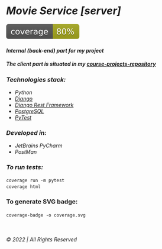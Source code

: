 # _Movie Service [server]_

![coverage](./movies/coverage.svg)
#### _Internal (back-end) part for my project_    
##### The client part is situated in my [course-projects-repository](https://github.com/user-of-github/BSUIR_course-projects/tree/master/2%20year%20-%20Movie%20Ticket%20Sales%20Service/client)  

### _Technologies stack:_

* _Python_
* _[Django](https://www.djangoproject.com/)_
* _[Django Rest Framework](https://www.django-rest-framework.org/)_
* _[PostgreSQL](https://www.postgresql.org/)_  
* _[PyTest](https://pytest-cov.readthedocs.io/en/latest/readme.html)_

### _Developed in:_

* _JetBrains PyCharm_
* _PostMan_  
### _To run tests:_  
`coverage run -m pytest`  
`coverage html`  

### To generate SVG badge:  
`coverage-badge -o coverage.svg`

&nbsp;

###### © 2022 | All Rights Reserved
